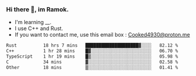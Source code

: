 ### Hi there 👋, im Ramok.

- I'm learning __.
- I use C++ and Rust.
- If you want to contact me, use this email box : Cooked4930@proton.me

<!--START_SECTION:waka-->

```txt
Rust          18 hrs 7 mins   ████████████████████▓░░░░   82.12 %
C++           1 hr 28 mins    █▓░░░░░░░░░░░░░░░░░░░░░░░   06.70 %
TypeScript    1 hr 19 mins    █▒░░░░░░░░░░░░░░░░░░░░░░░   05.98 %
C             34 mins         ▓░░░░░░░░░░░░░░░░░░░░░░░░   02.58 %
Other         18 mins         ▒░░░░░░░░░░░░░░░░░░░░░░░░   01.41 %
```

<!--END_SECTION:waka-->
